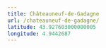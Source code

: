 ```yaml
---
title: Châteauneuf-de-Gadagne
url: /chateauneuf-de-gadagne/
latitude: 43.927603000000005
longitude: 4.9442687
---
```

